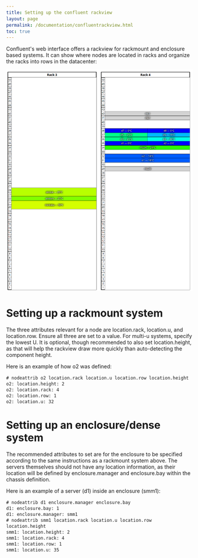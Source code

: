 ```yaml
---
title: Setting up the confluent rackview
layout: page
permalink: /documentation/confluentrackview.html
toc: true
---
```


Confluent's web interface offers a rackview for rackmount and enclosure based systems. It can show where nodes are located in
racks and organize the racks into rows in the datacenter:

![Example Rackview](../assets/rackview.png)

# Setting up a rackmount system

The three attributes relevant for a node are location.rack, location.u, and location.row. Ensure all three are set to a value. For multi-u systems, specify the lowest U. It is optional, though
recommended to also set location.height, as that will help the rackview draw more quickly than auto-detecting the component height.

Here is an example of how o2 was defined:

    # nodeattrib o2 location.rack location.u location.row location.height
    o2: location.height: 2
    o2: location.rack: 4
    o2: location.row: 1
    o2: location.u: 32


# Setting up an enclosure/dense system

The recommended attributes to set are for the enclosure to be specified according to the same instructions as a rackmount system above. The servers themselves
should not have any location information, as their location will be defined by enclosure.manager and enclosure.bay within the chassis definition.

Here is an example of a server (d1) inside an enclosure (smm1):

    # nodeattrib d1 enclosure.manager enclosure.bay
    d1: enclosure.bay: 1
    d1: enclosure.manager: smm1
    # nodeattrib smm1 location.rack location.u location.row location.height
    smm1: location.height: 2
    smm1: location.rack: 4
    smm1: location.row: 1
    smm1: location.u: 35



